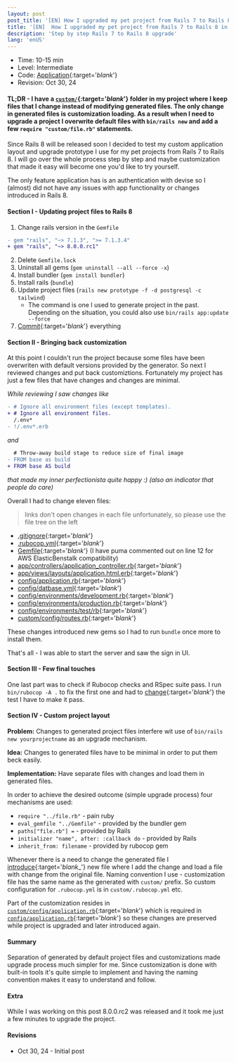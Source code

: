 ```yaml
---
layout: post
post_title: '[EN] How I upgraded my pet project from Rails 7 to Rails 8 in 30 minutes'
title: '[EN]  How I upgraded my pet project from Rails 7 to Rails 8 in 30 minutes'
description: 'Step by step Rails 7 to Rails 8 upgrade'
lang: 'enUS'
---
```

* Time: 10-15 min
* Level: Intermediate
* Code: [Application][appl]{:target='_blank_'}
* Revision: Oct 30, 24

#### **TL;DR** - I have a [`custom/`][custom]{:target='_blank_'} folder in my project where I keep files that I change instead of modifying generated files. The only change in generated files is customization loading. As a result when I need to upgrade a project I overwrite default files with `bin/rails new` and add a few `require "custom/file.rb"` statements.

Since Rails 8 will be released soon I decided to test my custom
application layout and upgrade prototype I use for my pet projects
from Rails 7 to Rails 8.
I will go over the whole process step by step and maybe customization
that made it easy will become one you'd like to try yourself.

The only feature application has is an authentication with devise
so I (almost) did not have any issues with app functionality or
changes introduced in Rails 8.

#### Section I - Updating project files to Rails 8
1. Change rails version in the `Gemfile`
````diff
- gem "rails", "~> 7.1.3", ">= 7.1.3.4"
+ gem "rails", "~> 8.0.0.rc1"
````
2. Delete `Gemfile.lock`
3. Uninstall all gems (`gem uninstall --all --force -x`)
4. Install bundler (`gem install bundler`)
5. Install rails (`bundle`)
6. Update project files (`rails new prototype -f -d postgresql -c tailwind`)
    * The command is one I used to generate project in the past. Depending
    on the situation, you could also use `bin/rails app:update --force`
7. [Commit][initial]{:target='_blank_'} everything

#### Section II - Bringing back customization

At this point I couldn't run the project because some files have been
overwriten with default versions provided by the generator. So next I reviewed
changes and put back customiztions.
Fortunately my project has just a few files that have changes and changes
are minimal.

*While reviewing I saw changes like*
````diff
- # Ignore all environment files (except templates).
+ # Ignore all environment files.
  /.env*
- !/.env*.erb
````
*and*
````diff
  # Throw-away build stage to reduce size of final image
- FROM base as build
+ FROM base AS build
````
*that made my inner perfectionista quite happy :) (also an indicator that people
do care)*

Overall I had to change eleven files:

> links don't open changes in each file unfortunately, so please use
> the file tree on the left

  * [.gitignore][gitignor]{:target='_blank_'}
  * [.rubocop.yml][rubocop]{:target='_blank_'}
  * [Gemfile][gemfile]{:target='_blank_'} (I have puma commented out on
  line 12 for AWS ElasticBenstalk compatibility)
  * [app/controllers/application_controller.rb][apcontr]{:target='_blank_'}
  * [app/views/layouts/application.html.erb][aplayou]{:target='_blank_'}
  * [config/application.rb][conappl]{:target='_blank_'}
  * [config/datbase.yml][condata]{:target='_blank_'}
  * [config/environments/development.rb][confdev]{:target='_blank_'}
  * [config/environments/production.rb][confprd]{:target='_blank_'}
  * [config/environments/test/rb][conftst]{:target='_blank_'}
  * [custom/config/routes.rb][curoute]{:target='_blank_'}

These changes introduced new gems so I had to run `bundle` once more to
install them.

That's all - I was able to start the server and saw the sign in UI.

#### Section III - Few final touches

One last part was to check if Rubocop checks and RSpec suite pass. I run
`bin/rubocop -A .` to fix the first one and had to
[change][tests]{:target='_blank_'} the test I have to make it pass.

#### Section IV - Custom project layout

**Problem:** Changes to generated project files interfere wit use of
`bin/rails new yourprojectname` as an upgrade mechanism.

**Idea:** Changes to generated files have to be minimal in order to put
them beck easily.

**Implementation:** Have separate files with changes and load them in
generated files.

In order to achieve the desired outcome (simple upgrade process) four
mechanisms are used:
* `require "../file.rb"` - pain ruby
* `eval_gemfile "../Gemfile"` - provided by the bundler gem
* `paths["file.rb"] =` - provided by Rails
* `initializer "name", after: :callback do` - provided by Rails
* `inherit_from: filename` - provided by rubocop gem

Whenever there is a need to change the generated file I
[introduce][extrrub]{:target='_blank__'} new file where I add the change
and load a file with change from the original file. Naming convention I
use - customization file has the same name as the generated with
`custom/` prefix. So custom configuration for `.rubocop.yml` is in
`custom/.rubocop.yml` etc.

Part of the customization resides in
[`custom/config/application.rb`][appconf]{:target='_blank_'}
which is required in [`config/application.rb`][apconfo]{:target='_blank_'}
so these changes are preserved while project is upgraded and later
introduced again.

#### Summary

Separation of generated by default project files and customizations
made upgrade process much simpler for me. Since customization is done
with built-in tools it's quite simple to implement and having the
naming convention makes it easy to understand and follow.

#### Extra

While I was working on this post 8.0.0.rc2 was released and it took me just
a few minutes to upgrade the project.

#### Revisions
- Oct 30, 24 - Initial post

[appl]: https://github.com/bpohoriletz/prototype
[custom]: https://github.com/bpohoriletz/prototype/tree/841e500dc41327e188e08733d4b1108b9362a5ec/custom
[initial]: https://github.com/bpohoriletz/prototype/commit/d455dc72e232021bfe6095c5ff224f0ff5ef55c2
[gitignor]: https://github.com/bpohoriletz/prototype/commit/3b34b5c27f1fdcb004b78b28f3443c6318d5436f#diff-bc37d034bad564583790a46f19d807abfe519c5671395fd494d8cce506c42947
[rubocop]: https://github.com/bpohoriletz/prototype/commit/3b34b5c27f1fdcb004b78b28f3443c6318d5436f#diff-4f894049af3375c2bd4e608f546f8d4a0eed95464efcdea850993200db9fef5c
[gemfile]: https://github.com/bpohoriletz/prototype/commit/3b34b5c27f1fdcb004b78b28f3443c6318d5436f#diff-d09ea66f8227784ff4393d88a19836f321c915ae10031d16c93d67e6283ab55f
[apcontr]: https://github.com/bpohoriletz/prototype/commit/3b34b5c27f1fdcb004b78b28f3443c6318d5436f#diff-766c34fd6533171eaf54300c153f89d6002c35c02cfc9c5b219251f85180ad07
[aplayou]: https://github.com/bpohoriletz/prototype/commit/3b34b5c27f1fdcb004b78b28f3443c6318d5436f#diff-f43fe075643e681b2c01c2f853bb0c4299d135b47fcbd4da96890d521c49e3eb
[conappl]: https://github.com/bpohoriletz/prototype/commit/3b34b5c27f1fdcb004b78b28f3443c6318d5436f#diff-c1fd91cb1911a0512578b99f657554526f3e1421decdb9e908712beab57e10f9
[condata]: https://github.com/bpohoriletz/prototype/commit/3b34b5c27f1fdcb004b78b28f3443c6318d5436f#diff-5a674c769541a71f2471a45c0e9dde911b4455344e3131bddc5a363701ba6325
[confdev]: https://github.com/bpohoriletz/prototype/commit/3b34b5c27f1fdcb004b78b28f3443c6318d5436f#diff-d3c4b3f41072daa416f1920511e9b2e26caea8c5cec0a14cb9508589a4dafa47
[confprd]: https://github.com/bpohoriletz/prototype/commit/3b34b5c27f1fdcb004b78b28f3443c6318d5436f#diff-da60b4e96eff2b132991226d308949e23f4ef3aad45ad59edd09cbc32cc6251e
[conftst]: https://github.com/bpohoriletz/prototype/commit/3b34b5c27f1fdcb004b78b28f3443c6318d5436f#diff-77f322f5ab0c54b1f2793b339574333dc55889645d910a93ede0fd7aa13b217ao
[curoute]: https://github.com/bpohoriletz/prototype/commit/3b34b5c27f1fdcb004b78b28f3443c6318d5436f#diff-1768406df9d93967c262ce2d73ff34b3acd9645af8f9b22a190375c0ef12f1f9
[tests]: https://github.com/bpohoriletz/prototype/commit/70496489a07ca780c1f47e4b5b1a2789bfca6e31
[extrrub]: https://github.com/bpohoriletz/prototype/commit/350fe1a87bc8dde45b4d1764492b0346111a57e7
[appconf]: https://github.com/bpohoriletz/prototype/blob/350fe1a87bc8dde45b4d1764492b0346111a57e7/custom/config/application.rb#L11
[apconfo]: https://github.com/bpohoriletz/prototype/blob/350fe1a87bc8dde45b4d1764492b0346111a57e7/config/application.rb#L29
